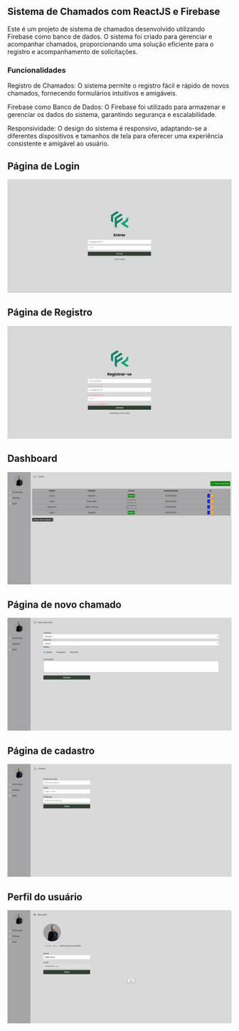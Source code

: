 ## Sistema de Chamados com ReactJS e Firebase

Este é um projeto de sistema de chamados desenvolvido utilizando Firebase como banco de dados. O sistema foi criado para gerenciar e acompanhar chamados, proporcionando uma solução eficiente para o registro e acompanhamento de solicitações.

### Funcionalidades
Registro de Chamados: O sistema permite o registro fácil e rápido de novos chamados, fornecendo formulários intuitivos e amigáveis.

Firebase como Banco de Dados: O Firebase foi utilizado para armazenar e gerenciar os dados do sistema, garantindo segurança e escalabilidade.

Responsividade: O design do sistema é responsivo, adaptando-se a diferentes dispositivos e tamanhos de tela para oferecer uma experiência consistente e amigável ao usuário.

## Página de Login

<img src="/Readme/paglogin.png"/>

## Página de Registro

<img src="/Readme/pagregister.png"/>

## Dashboard

<img src="/Readme/dashboard.png"/>

## Página de novo chamado

<img src="/Readme/novochamado.png"/>

## Página de cadastro

<img src="/Readme/cadastrodeclientes.png"/>

## Perfil do usuário

<img src="/Readme/perfil.png"/>

